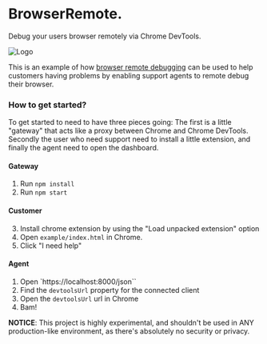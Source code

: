 BrowserRemote.
================

Debug your users browser remotely via Chrome DevTools.

![Logo](https://github.com/auchenberg/browser-remote/raw/master/explainer.png)


This is an example of how [browser remote debugging](https://remotedebug.org) can be used to help customers having problems by enabling support agents to remote debug their browser.

### How to get started?
To get started to need to have three pieces going: The first is a little "gateway" that acts like a proxy between Chrome and Chrome DevTools. Secondly the user who need support need to install a little extension, and finally the  agent need to open the dashboard.

#### Gateway
1. Run ``npm install``
2. Run ``npm start``

#### Customer
3. Install chrome extension by using the "Load unpacked extension" option
4. Open ``example/index.html`` in Chrome.
5. Click "I need help"

#### Agent
1. Open `https://localhost:8000/json``
2. Find the ``devtoolsUrl`` property for the connected client
3. Open the ``devtoolsUrl`` url in Chrome
4. Bam! 


**NOTICE**: This project is highly experimental, and shouldn't be used in ANY production-like environment, as there's absolutely no security or privacy. 

